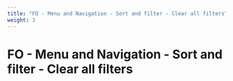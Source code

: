 ```yaml
---
title: "FO - Menu and Navigation - Sort and filter - Clear all filters"
weight: 3
---
```


# FO - Menu and Navigation - Sort and filter - Clear all filters
